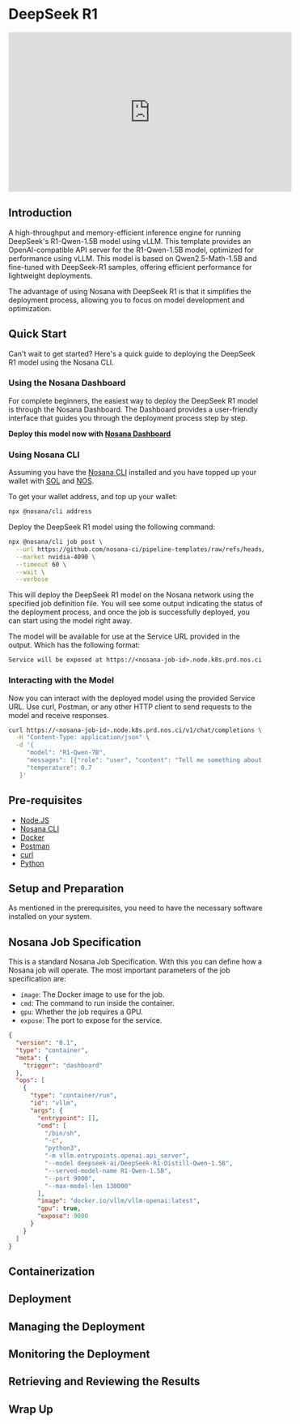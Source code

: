 # DeepSeek R1

<iframe
  width="560"
  height="315"
  src="https://www.youtube.com/embed/4c31VE60bII?si=UWZN1sAenS7PSqea"
  title="YouTube video player"
  frameborder="0"
  allow="accelerometer; autoplay; clipboard-write; encrypted-media; gyroscope; picture-in-picture; web-share"
  referrerpolicy="strict-origin-when-cross-origin"
  allowfullscreen>
</iframe>

## Introduction

A high-throughput and memory-efficient inference engine for running DeepSeek's R1-Qwen-1.5B model using vLLM. This template provides an OpenAI-compatible API server for the R1-Qwen-1.5B model, optimized for performance using vLLM. This model is based on Qwen2.5-Math-1.5B and fine-tuned with DeepSeek-R1 samples, offering efficient performance for lightweight deployments.

The advantage of using Nosana with DeepSeek R1 is that it simplifies the deployment process, allowing you to focus on model development and optimization.

## Quick Start

Can't wait to get started? Here's a quick guide to deploying the DeepSeek R1 model using the Nosana CLI.

### Using the Nosana Dashboard

For complete beginners, the easiest way to deploy the DeepSeek R1 model is through the Nosana Dashboard. The Dashboard provides a user-friendly interface that guides you through the deployment process step by step.

**Deploy this model now with [Nosana Dashboard](https://dashboard.nosana.com/jobs/create?templateId=deepseek-r1-qwen-1.5b)**

### Using Nosana CLI

Assuming you have the [Nosana CLI](https://github.com/nosana-ci/nosana-cli) installed and you have topped up your wallet with [SOL](https://solana.com/) and [NOS](https://nosana.com/token).

To get your wallet address, and top up your wallet:

```bash
npx @nosana/cli address
```

Deploy the DeepSeek R1 model using the following command:

```bash
npx @nosana/cli job post \
  --url https://github.com/nosana-ci/pipeline-templates/raw/refs/heads/main/templates/Deepseek-R1-Qwen-7B/job-definition.json \
  --market nvidia-4090 \
  --timeout 60 \
  --wait \
  --verbose
```

This will deploy the DeepSeek R1 model on the Nosana network using the specified job definition file.
You will see some output indicating the status of the deployment process, and once the job is successfully deployed, you can start using the model right away.

The model will be available for use at the Service URL provided in the output.
Which has the following format:

```text
Service will be exposed at https://<nosana-job-id>.node.k8s.prd.nos.ci
```

### Interacting with the Model

Now you can interact with the deployed model using the provided Service URL.
Use curl, Postman, or any other HTTP client to send requests to the model and receive responses.

```bash
curl https://<nosana-job-id>.node.k8s.prd.nos.ci/v1/chat/completions \
  -H "Content-Type: application/json" \
  -d '{
     "model": "R1-Qwen-7B",
     "messages": [{"role": "user", "content": "Tell me something about Nosana."}],
     "temperature": 0.7
   }'
```

## Pre-requisites

- [Node.JS](https://nodejs.org/en/download/)
- [Nosana CLI](https://docs.nosana.com/getting-started/installation)
- [Docker](https://docs.docker.com/get-docker/)
- [Postman](https://www.postman.com/downloads/)
- [curl](https://curl.se/)
- [Python](https://www.python.org/downloads/)

## Setup and Preparation

As mentioned in the prerequisites, you need to have the necessary software installed on your system.

## Nosana Job Specification

This is a standard Nosana Job Specification. With this you can define how a Nosana job will operate.
The most important parameters of the job specification are:

- `image`: The Docker image to use for the job.
- `cmd`: The command to run inside the container.
- `gpu`: Whether the job requires a GPU.
- `expose`: The port to expose for the service.

```json
{
  "version": "0.1",
  "type": "container",
  "meta": {
    "trigger": "dashboard"
  },
  "ops": [
    {
      "type": "container/run",
      "id": "vllm",
      "args": {
        "entrypoint": [],
        "cmd": [
          "/bin/sh",
          "-c",
          "python3",
          "-m vllm.entrypoints.openai.api_server",
          "--model deepseek-ai/DeepSeek-R1-Distill-Qwen-1.5B",
          "--served-model-name R1-Qwen-1.5B",
          "--port 9000",
          "--max-model-len 130000"
        ],
        "image": "docker.io/vllm/vllm-openai:latest",
        "gpu": true,
        "expose": 9000
      }
    }
  ]
}
```

## Containerization

## Deployment

## Managing the Deployment

## Monitoring the Deployment

## Retrieving and Reviewing the Results

## Wrap Up
